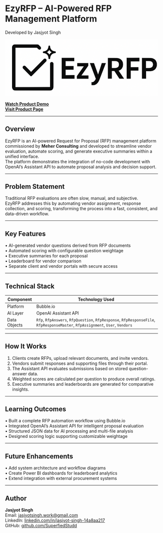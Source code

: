 # EzyRFP – AI-Powered RFP Management Platform  
Developed by Jasjyot Singh  

![EzyRFP Logo](assets/ezyrfp-logo.png)

**[Watch Product Demo](assets/ezyrfp-demo.mp4)**  
**[Visit Product Page](https://ezyrfp.com)**  

---

## Overview  
EzyRFP is an AI-powered Request for Proposal (RFP) management platform commissioned by **Meher Consulting** and developed to streamline vendor evaluation, automate scoring, and generate executive summaries within a unified interface.  
The platform demonstrates the integration of no-code development with OpenAI’s Assistant API to automate proposal analysis and decision support.  

---

## Problem Statement  
Traditional RFP evaluations are often slow, manual, and subjective.  
EzyRFP addresses this by automating vendor assignment, response collection, and scoring, transforming the process into a fast, consistent, and data-driven workflow.  

---

## Key Features  
• AI-generated vendor questions derived from RFP documents  
• Automated scoring with configurable question weightage  
• Executive summaries for each proposal  
• Leaderboard for vendor comparison  
• Separate client and vendor portals with secure access  

---

## Technical Stack  

| Component | Technology Used |
|------------|-----------------|
| Platform | Bubble.io |
| AI Layer | OpenAI Assistant API |
| Data Objects | `Rfp`, `RfpAnswers`, `RfpQuestion`, `RfpResponse`, `RfpResponseFile`, `RfpResponseMaster`, `RfpAssignment`, `User`, `Vendors` |

---

## How It Works  
1. Clients create RFPs, upload relevant documents, and invite vendors.  
2. Vendors submit responses and supporting files through their portal.  
3. The Assistant API evaluates submissions based on stored question-answer data.  
4. Weighted scores are calculated per question to produce overall ratings.  
5. Executive summaries and leaderboards are generated for comparative insights.  

---

## Learning Outcomes  
• Built a complete RFP automation workflow using Bubble.io  
• Integrated OpenAI’s Assistant API for intelligent proposal evaluation  
• Structured JSON data for AI processing and multi-file analysis  
• Designed scoring logic supporting customizable weightage  

---

## Future Enhancements  
• Add system architecture and workflow diagrams  
• Create Power BI dashboards for leaderboard analytics  
• Extend integration with external procurement systems  

---

## Author  
**Jasjyot Singh**  
Email: jasjyotsingh.work@gmail.com  
LinkedIn: [linkedin.com/in/jasjyot-singh-14a8aa217](https://www.linkedin.com/in/jasjyot-singh-14a8aa217/)  
GitHub: [github.com/SuperfiedStudd](https://github.com/SuperfiedStudd)  
